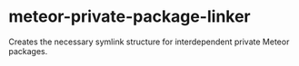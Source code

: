 # meteor-private-package-linker
Creates the necessary symlink structure for interdependent private Meteor packages.
